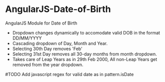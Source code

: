 # AngularJS-Date-of-Birth
AngularJS Module for Date of Birth
- Dropdown changes dynamically to accomodate valid DOB in the format DD/MM/YYYY
- Cascading dropdown of Day, Month and Year.
- Selecting 30th Day removes 'Feb'
- Selecting 31st Day removes all 30-day months from month dropdown.
- Takes care of Leap Years as in 29th Feb 2000, All non-Leap Years get removed from the year dropdown.

#TODO 
Add javascript regex for valid date as in pattern.isDate

